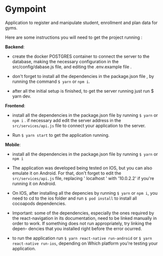# Gympoint
Application to register and manipulate student, enrollment and plan data for gyms.

Here are some instructions you will need to get the project running :

**Backend**:

* create the docker POSTGRES container to connect the server to the database, making the necessary configuration in the 
src/config/dabase.js file, and editing the .env.example file . 

* don't forget to install all the dependencies in the package.json file , by running the command ```$ yarn``` or ```npm i```.

* after all the initial setup is finished, to get the server running just run $ yarn dev.

**Frontend**:

* install all the dependencies in the package.json file by running ```$ yarn``` or ```npm i``` .
if necessary add edit the server address in the  ```src/services/api.js``` file to connect your application to the server.

* Run ```$ yarn start``` to get the application running.

**Mobile**:

* install all the dependencies in the package.json file by running ```$ yarn``` or ```npm i```

* The application was developed being tested on IOS, but you can also emulate it on Android. For that, don't forget
to edit the ```src/services/api.js``` file, replacing ' localhost ' with '10.0.2.2' if you're running it on Android.

* On IOS, after installing all the depencies by running ```$ yarn``` or ```npm i```, you need to cd to the ios folder and
run ```$ pod install``` to install all cocoapods dependencies.

- Important: some of the dependencies, especially the ones required by the react-navigation in its documentation,
need to be linked manually in order to work. If something does not run appropriately, try linking the depen-
dencies that you installed right before the error ocurred. 

* to run the application run ```$ yarn react-native run-android``` or ```$ yarn react-native run-ios```, depending on Which
platform you're testing your application.
